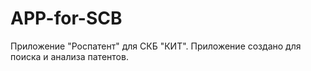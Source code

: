 # APP-for-SCB
Приложение "Роспатент" для СКБ "КИТ".
Приложение создано для поиска и анализа патентов.
